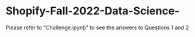 # Shopify-Fall-2022-Data-Science-

Please refer to "Challenge.ipynb" to see the answers to Questions 1 and 2
